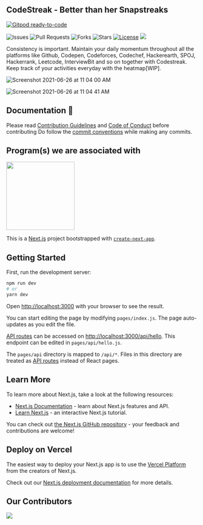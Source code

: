 ## CodeStreak - Better than her Snapstreaks

[![Gitpod ready-to-code](https://img.shields.io/badge/Gitpod-ready--to--code-blue?logo=gitpod)](https://gitpod.io/#https://github.com/nerdynikhil/codestreak)

![Issues](https://img.shields.io/github/issues/nerdynikhil/codestreak)
![Pull Requests](https://img.shields.io/github/issues-pr/nerdynikhil/codestreak)
![Forks](https://img.shields.io/github/forks/nerdynikhil/codestreak)
![Stars](https://img.shields.io/github/stars/nerdynikhil/codestreak)
[![License](https://img.shields.io/github/license/nerdynikhil/codestreak)](https://github.com/nerdynikhil/codestreak)
![](https://img.shields.io/github/repo-size/nerdynikhil/codestreak.svg?label=Repo%20size&style=flat-square)&nbsp;

Consistency is important. Maintain your daily momentum throughout all the platforms like Github, Codepen, Codeforces, Codechef, Hackerearth, SPOJ, Hackerrank, Leetcode, InterviewBit and so on together with Codestreak. Keep track of your activities everyday with the heatmap[WIP].

![Screenshot 2021-06-26 at 11 04 00 AM](https://user-images.githubusercontent.com/36399086/123503282-aa313e80-d66f-11eb-9d60-42a5cc04714a.png)

![Screenshot 2021-06-26 at 11 04 41 AM](https://user-images.githubusercontent.com/36399086/123503290-ba491e00-d66f-11eb-9ce4-8e598cff63bc.png)


## Documentation 📃
Please read [Contribution Guidelines](https://github.com/nerdynikhil/codestreak/blob/main/CONTRIBUTING.md) and [Code of Conduct](/CODE_OF_CONDUCT.md) before contributing
Do follow the [commit conventions](https://github.com/nerdynikhil/codestreak/blob/main/CONTRIBUTING.md#commit-conventions) while making any commits.

## Program(s) we are associated with

<a href="https://swoc.tech/index.html" target="_blank"><img src="https://raw.githubusercontent.com/HITK-TECH-Community/Community-Website/main/assets/SWoC.png" width="180px" height="180px"></a>


This is a [Next.js](https://nextjs.org/) project bootstrapped with [`create-next-app`](https://github.com/vercel/next.js/tree/canary/packages/create-next-app).

## Getting Started

First, run the development server:

```bash
npm run dev
# or
yarn dev
```

Open [http://localhost:3000](http://localhost:3000) with your browser to see the result.

You can start editing the page by modifying `pages/index.js`. The page auto-updates as you edit the file.

[API routes](https://nextjs.org/docs/api-routes/introduction) can be accessed on [http://localhost:3000/api/hello](http://localhost:3000/api/hello). This endpoint can be edited in `pages/api/hello.js`.

The `pages/api` directory is mapped to `/api/*`. Files in this directory are treated as [API routes](https://nextjs.org/docs/api-routes/introduction) instead of React pages.

## Learn More

To learn more about Next.js, take a look at the following resources:

- [Next.js Documentation](https://nextjs.org/docs) - learn about Next.js features and API.
- [Learn Next.js](https://nextjs.org/learn) - an interactive Next.js tutorial.

You can check out [the Next.js GitHub repository](https://github.com/vercel/next.js/) - your feedback and contributions are welcome!

## Deploy on Vercel

The easiest way to deploy your Next.js app is to use the [Vercel Platform](https://vercel.com/new?utm_medium=default-template&filter=next.js&utm_source=create-next-app&utm_campaign=create-next-app-readme) from the creators of Next.js.

Check out our [Next.js deployment documentation](https://nextjs.org/docs/deployment) for more details.

## Our Contributors

<a href="https://github.com/nerdynikhil/codestreak/graphs/contributors">
  <img src="https://contrib.rocks/image?repo=nerdynikhil/codestreak" />
</a>
